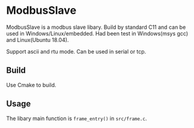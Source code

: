 # ModbusSlave

ModbusSlave is a modbus slave libary. Build by standard C11 and can be used in Windows/Linux/embedded. Had been test in Windows(msys gcc) and Linux(Ubuntu 18.04).

Support ascii and rtu mode. Can be used in serial or tcp.

## Build

Use Cmake to build.

## Usage

The libary main function is `frame_entry()` in `src/frame.c`.
